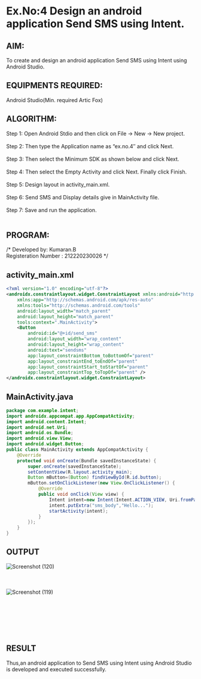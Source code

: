 
# Ex.No:4 Design an android application Send SMS using Intent.


## AIM:
To create and design an android application Send SMS using Intent using Android Studio.

## EQUIPMENTS REQUIRED:
Android Studio(Min. required Artic Fox)

## ALGORITHM:
Step 1: Open Android Stdio and then click on File -> New -> New project.<br><br>
Step 2: Then type the Application name as “ex.no.4″ and click Next.<br><br>
Step 3: Then select the Minimum SDK as shown below and click Next.<br><br>
Step 4: Then select the Empty Activity and click Next. Finally click Finish.<br><br>
Step 5: Design layout in activity_main.xml.<br><br>
Step 6: Send SMS and Display details give in MainActivity file.<br><br>
Step 7: Save and run the application.<br><br>

## PROGRAM:
/*
Developed by: Kumaran.B\
Registeration Number : 212220230026
*/
## activity_main.xml
```xml
<?xml version="1.0" encoding="utf-8"?>
<androidx.constraintlayout.widget.ConstraintLayout xmlns:android="http://schemas.android.com/apk/res/android"
    xmlns:app="http://schemas.android.com/apk/res-auto"
    xmlns:tools="http://schemas.android.com/tools"
    android:layout_width="match_parent"
    android:layout_height="match_parent"
    tools:context=".MainActivity">
    <Button
        android:id="@+id/send_sms"
        android:layout_width="wrap_content"
        android:layout_height="wrap_content"
        android:text="sendsms"
        app:layout_constraintBottom_toBottomOf="parent"
        app:layout_constraintEnd_toEndOf="parent"
        app:layout_constraintStart_toStartOf="parent"
        app:layout_constraintTop_toTopOf="parent" />
</androidx.constraintlayout.widget.ConstraintLayout>
```
## MainActivity.java
```java
package com.example.intent;
import androidx.appcompat.app.AppCompatActivity;
import android.content.Intent;
import android.net.Uri;
import android.os.Bundle;
import android.view.View;
import android.widget.Button;
public class MainActivity extends AppCompatActivity {
    @Override
    protected void onCreate(Bundle savedInstanceState) {
        super.onCreate(savedInstanceState);
        setContentView(R.layout.activity_main);
        Button mButton=(Button) findViewById(R.id.button);
        mButton.setOnClickListener(new View.OnClickListener() {
            @Override
            public void onClick(View view) {
                Intent intent=new Intent(Intent.ACTION_VIEW, Uri.fromParts("sms","7890457389",null));
                intent.putExtra("sms_body","Hello...");
                startActivity(intent);
            }
        });
    }
}
```

## OUTPUT
![Screenshot (120)](https://user-images.githubusercontent.com/75243072/166181626-04e9cd61-369c-4d8b-9959-e22ddf8eda47.png)<br><br><br><br>
![Screenshot (119)](https://user-images.githubusercontent.com/75243072/166181635-f1788a64-a0b5-450a-8940-1cd0362338f5.png)

## <br><br><br><br>RESULT
Thus,an android application to Send SMS using Intent using Android Studio is developed and executed successfully.
